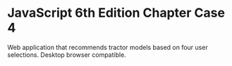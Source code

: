 # JavaScript 6th Edition Chapter Case 4

Web application that recommends tractor models based on four user selections. Desktop browser compatible.
